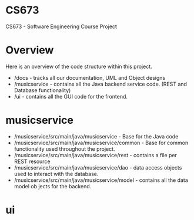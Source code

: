 CS673
=====

CS673 - Software Engineering Course Project

Overview
====
Here is an overview of the code structure within this project.

* /docs         - tracks all our documentation, UML and Object designs
* /musicservice - contains all the Java backend service code. (REST and Database functionality)
* /ui           - contains all the GUI code for the frontend.


musicservice
====
* /musicservice/src/main/java/musicservice        - Base for the Java code
* /musicservice/src/main/java/musicservice/common - Base for common functionality used throughout the project.
* /musicservice/src/main/java/musicservice/rest   - contains a file per REST resource
* /musicservice/src/main/java/musicservice/dao    - data access objects used to interact with the database.
* /musicservice/src/main/java/musicservice/model  - contains all the data model ob jects for the backend.


ui
====
